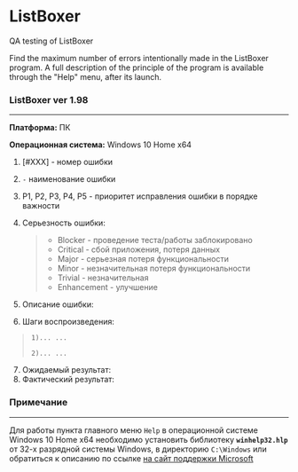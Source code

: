# ListBoxer

QA testing of ListBoxer

Find the maximum number of errors intentionally made in the ListBoxer program. A full description of the principle of the program is available through the "Help" menu, after its launch.

### ListBoxer ver 1.98
***
**Платформа:** ПК

**Операционная система:** Windows 10 Home x64

1. [#XXX] - номер ошибки
2. `-` наименование ошибки
3. P1, P2, P3, P4, P5 - приоритет исправления ошибки в порядке важности
4. Серьезность ошибки:
    >+ Blocker - проведение теста/работы заблокировано
    >+ Critical - сбой приложения, потеря данных
    >+ Major - серьезная потеря функциональности
    >+ Minor - незначительная потеря функциональности
    >+ Trivial - незначительная
    >+ Enhancement - улучшение

5. Описание ошибки:

6. Шаги воспроизведения:
  >`1)... ...`
  >
  >`2)... ...`
7. Ожидаемый результат:
8. Фактический результат:

### Примечание

---

Для работы пункта главного меню `Help` в операционной системе Windows 10 Home x64 необходимо установить библиотеку **`winhelp32.hlp`** от 32-х разрядной системы Windows, в директорию `C:\Windows` или обратиться к описанию по ссылке [на сайт поддержки Microsoft](https://support.microsoft.com/ru-ru/help/917607/feature-not-included-help-not-supported-error-opening-help-windows)
